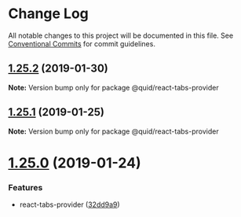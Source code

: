 # Change Log

All notable changes to this project will be documented in this file.
See [Conventional Commits](https://conventionalcommits.org) for commit guidelines.

## [1.25.2](https://github.com/quid/ui-framework/tree/master/packages/react-tabs-provider/compare/v1.25.1...v1.25.2) (2019-01-30)

**Note:** Version bump only for package @quid/react-tabs-provider





## [1.25.1](https://github.com/quid/ui-framework/compare/v1.25.0...v1.25.1) (2019-01-25)

**Note:** Version bump only for package @quid/react-tabs-provider





# [1.25.0](https://github.com/quid/ui-framework/compare/v1.24.1...v1.25.0) (2019-01-24)


### Features

* react-tabs-provider ([32dd9a9](https://github.com/quid/ui-framework/commit/32dd9a9))
